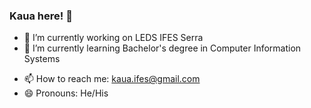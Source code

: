 ### Kaua here! 👋
- 🔭 I’m currently working on LEDS IFES Serra
- 🌱 I’m currently learning Bachelor's degree in Computer Information Systems
<!-- - 👯 I’m looking to collaborate on ...
- 🤔 I’m looking for help with ...
- 💬 Ask me about ...-->
- 📫 How to reach me: kaua.ifes@gmail.com
- 😄 Pronouns: He/His
<!-- - ⚡ Fun fact: ... -->

<!--
**KauaIF/KauaIF** is a ✨ _special_ ✨ repository because its `README.md` (this file) appears on your GitHub profile.

Here are some ideas to get you started:

- 🔭 I’m currently working on ...
- 🌱 I’m currently learning ...
- 👯 I’m looking to collaborate on ...
- 🤔 I’m looking for help with ...
- 💬 Ask me about ...
- 📫 How to reach me: ...
- 😄 Pronouns: ...
- ⚡ Fun fact: ...
-->

